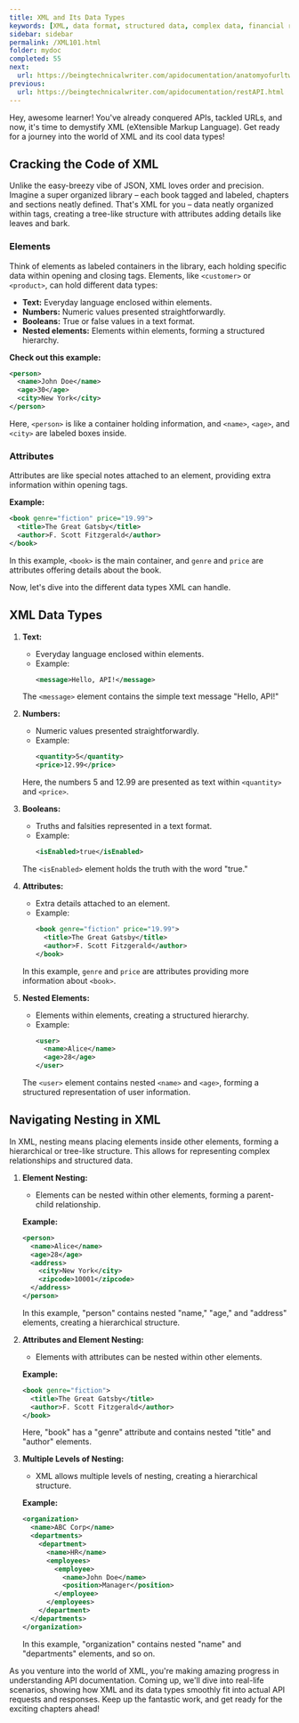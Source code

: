 ```yaml
---
title: XML and Its Data Types
keywords: [XML, data format, structured data, complex data, financial reports, scientific datasets, hierarchical structure, nested elements, attributes, data validation, API communication, XML requests, XML responses, XML parsing, XML validation, XML schemas, data integrity, data accuracy, legacy systems, data interchange, data integration, business intelligence, data warehousing, data governance, API security, data privacy]
sidebar: sidebar
permalink: /XML101.html
folder: mydoc
completed: 55
next:
  url: https://beingtechnicalwriter.com/apidocumentation/anatomyofurltwo.html
previous:
  url: https://beingtechnicalwriter.com/apidocumentation/restAPI.html
---
```


Hey, awesome learner! You've already conquered APIs, tackled URLs, and now, it's time to demystify XML (eXtensible Markup Language). Get ready for a journey into the world of XML and its cool data types!

## Cracking the Code of XML

Unlike the easy-breezy vibe of JSON, XML loves order and precision. Imagine a super organized library – each book tagged and labeled, chapters and sections neatly defined. That's XML for you – data neatly organized within tags, creating a tree-like structure with attributes adding details like leaves and bark.

  <script async src="https://pagead2.googlesyndication.com/pagead/js/adsbygoogle.js?client=ca-pub-7149683584202371"
      crossorigin="anonymous"></script>
  <!-- AddTitleOne -->
  <ins class="adsbygoogle"
      style="display:block"
      data-ad-client="ca-pub-7149683584202371"
      data-ad-slot="7422872052"
      data-ad-format="auto"
      data-full-width-responsive="true"></ins>
  <script>
      (adsbygoogle = window.adsbygoogle || []).push({});
  </script>

### Elements

Think of elements as labeled containers in the library, each holding specific data within opening and closing tags. Elements, like `<customer>` or `<product>`, can hold different data types:

* **Text:** Everyday language enclosed within elements.
* **Numbers:** Numeric values presented straightforwardly.
* **Booleans:** True or false values in a text format.
* **Nested elements:** Elements within elements, forming a structured hierarchy.

**Check out this example:**
```xml
<person>
  <name>John Doe</name>
  <age>30</age>
  <city>New York</city>
</person>
```
Here, `<person>` is like a container holding information, and `<name>`, `<age>`, and `<city>` are labeled boxes inside.

### Attributes

Attributes are like special notes attached to an element, providing extra information within opening tags.

**Example:**
```xml
<book genre="fiction" price="19.99">
  <title>The Great Gatsby</title>
  <author>F. Scott Fitzgerald</author>
</book>
```
In this example, `<book>` is the main container, and `genre` and `price` are attributes offering details about the book.

Now, let's dive into the different data types XML can handle.

## XML Data Types

1. **Text:**
   - Everyday language enclosed within elements.
   - Example:
     ```xml
     <message>Hello, API!</message>
     ```
   The `<message>` element contains the simple text message "Hello, API!"

2. **Numbers:**
   - Numeric values presented straightforwardly.
   - Example:
     ```xml
     <quantity>5</quantity>
     <price>12.99</price>
     ```
   Here, the numbers 5 and 12.99 are presented as text within `<quantity>` and `<price>`.

3. **Booleans:**
   - Truths and falsities represented in a text format.
   - Example:
     ```xml
     <isEnabled>true</isEnabled>
     ```
   The `<isEnabled>` element holds the truth with the word "true."

4. **Attributes:**
   - Extra details attached to an element.
   - Example:
     ```xml
     <book genre="fiction" price="19.99">
       <title>The Great Gatsby</title>
       <author>F. Scott Fitzgerald</author>
     </book>
     ```
   In this example, `genre` and `price` are attributes providing more information about `<book>`.

5. **Nested Elements:**
   - Elements within elements, creating a structured hierarchy.
   - Example:
     ```xml
     <user>
       <name>Alice</name>
       <age>28</age>
     </user>
     ```
   The `<user>` element contains nested `<name>` and `<age>`, forming a structured representation of user information.

## Navigating Nesting in XML

In XML, nesting means placing elements inside other elements, forming a hierarchical or tree-like structure. This allows for representing complex relationships and structured data.

1. **Element Nesting:**
   - Elements can be nested within other elements, forming a parent-child relationship.

   **Example:**
   ```xml
   <person>
     <name>Alice</name>
     <age>28</age>
     <address>
       <city>New York</city>
       <zipcode>10001</zipcode>
     </address>
   </person>
   ```

   In this example, "person" contains nested "name," "age," and "address" elements, creating a hierarchical structure.

2. **Attributes and Element Nesting:**
   - Elements with attributes can be nested within other elements.

   **Example:**
   ```xml
   <book genre="fiction">
     <title>The Great Gatsby</title>
     <author>F. Scott Fitzgerald</author>
   </book>
   ```

   Here, "book" has a "genre" attribute and contains nested "title" and "author" elements.

3. **Multiple Levels of Nesting:**
   - XML allows multiple levels of nesting, creating a hierarchical structure.

   **Example:**
   ```xml
   <organization>
     <name>ABC Corp</name>
     <departments>
       <department>
         <name>HR</name>
         <employees>
           <employee>
             <name>John Doe</name>
             <position>Manager</position>
           </employee>
         </employees>
       </department>
     </departments>
   </organization>
   ```

   In this example, "organization" contains nested "name" and "departments" elements, and so on.

As you venture into the world of XML, you're making amazing progress in understanding API documentation. Coming up, we'll dive into real-life scenarios, showing how XML and its data types smoothly fit into actual API requests and responses. Keep up the fantastic work, and get ready for the exciting chapters ahead!